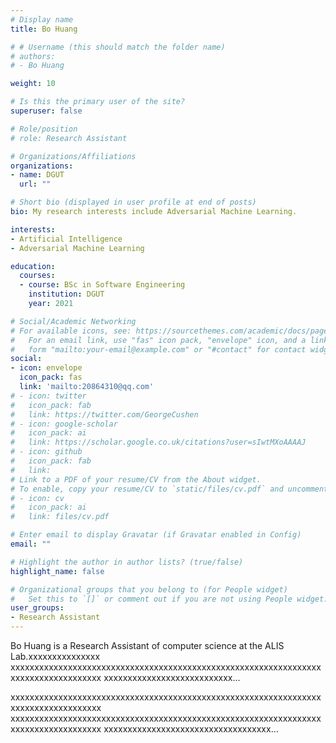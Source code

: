 ```yaml
---
# Display name
title: Bo Huang

# # Username (this should match the folder name)
# authors:
# - Bo Huang

weight: 10

# Is this the primary user of the site?
superuser: false

# Role/position
# role: Research Assistant 

# Organizations/Affiliations
organizations:
- name: DGUT
  url: ""

# Short bio (displayed in user profile at end of posts)
bio: My research interests include Adversarial Machine Learning.

interests:
- Artificial Intelligence
- Adversarial Machine Learning

education:
  courses:
  - course: BSc in Software Engineering
    institution: DGUT
    year: 2021

# Social/Academic Networking
# For available icons, see: https://sourcethemes.com/academic/docs/page-builder/#icons
#   For an email link, use "fas" icon pack, "envelope" icon, and a link in the
#   form "mailto:your-email@example.com" or "#contact" for contact widget.
social:
- icon: envelope
  icon_pack: fas
  link: 'mailto:20864310@qq.com'
# - icon: twitter
#   icon_pack: fab
#   link: https://twitter.com/GeorgeCushen
# - icon: google-scholar
#   icon_pack: ai
#   link: https://scholar.google.co.uk/citations?user=sIwtMXoAAAAJ
# - icon: github
#   icon_pack: fab
#   link: 
# Link to a PDF of your resume/CV from the About widget.
# To enable, copy your resume/CV to `static/files/cv.pdf` and uncomment the lines below.
# - icon: cv
#   icon_pack: ai
#   link: files/cv.pdf

# Enter email to display Gravatar (if Gravatar enabled in Config)
email: ""

# Highlight the author in author lists? (true/false)
highlight_name: false

# Organizational groups that you belong to (for People widget)
#   Set this to `[]` or comment out if you are not using People widget.
user_groups:
- Research Assistant
---
```


Bo Huang is a Research Assistant  of computer science at the ALIS Lab.xxxxxxxxxxxxxxx
xxxxxxxxxxxxxxxxxxxxxxxxxxxxxxxxxxxxxxxxxxxxxxxxxxxxxxxxxxxxxxxxxxxxxxxxxxxxxxxxxxxx
xxxxxxxxxxxxxxxxxxxxxxxxxxx...

xxxxxxxxxxxxxxxxxxxxxxxxxxxxxxxxxxxxxxxxxxxxxxxxxxxxxxxxxxxxxxxxxxxxxxxxxxxxxxxxxxxx
xxxxxxxxxxxxxxxxxxxxxxxxxxxxxxxxxxxxxxxxxxxxxxxxxxxxxxxxxxxxxxxxxxxxxxxxxxxxxxxxxxxx
xxxxxxxxxxxxxxxxxxxxxxxxxxxxxxxxxxx...
